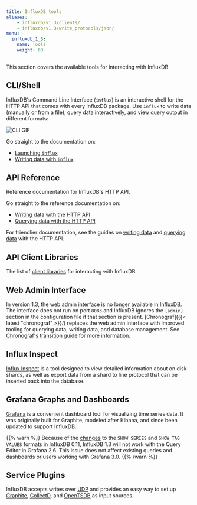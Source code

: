 ```yaml
---
title: InfluxDB tools
aliases:
    - influxdb/v1.3/clients/
    - influxdb/v1.3/write_protocols/json/
menu:
  influxdb_1_3:
    name: Tools
    weight: 60
---
```


This section covers the available tools for interacting with InfluxDB.

## CLI/Shell

InfluxDB's Command Line Interface (`influx`) is an interactive shell for the
HTTP API that comes with every InfluxDB package.
Use `influx` to write data (manually or from a file), query data interactively,
and view query output in different formats:

![CLI GIF](/img/influxdb/1-3-cli-1-0-beta.gif)

Go straight to the documentation on:

* [Launching `influx`](/influxdb/v1.3/tools/shell/#launch-influx)
* [Writing data with `influx`](/influxdb/v1.3/tools/shell/#write-data-to-influxdb-with-insert)

## API Reference

Reference documentation for InfluxDB's HTTP API.

Go straight to the reference documentation on:

* [Writing data with the HTTP API](/influxdb/v1.3/tools/api/#write)
* [Querying data with the HTTP API](/influxdb/v1.3/tools/api/#query)

For friendlier documentation, see the guides on
[writing data](/influxdb/v1.3/guides/writing_data/) and
[querying data](/influxdb/v1.3/guides/querying_data/) with the HTTP API.

## API Client Libraries

The list of [client libraries](/influxdb/v1.3/tools/api_client_libraries/) for interacting with InfluxDB.

## Web Admin Interface

In version 1.3, the web admin interface is no longer available in InfluxDB.
The interface does not run on port `8083` and InfluxDB ignores the `[admin]` section in the configuration file if that section is present.
[Chronograf]({{< latest "chronograf" >}}/) replaces the web admin interface with improved tooling for querying data, writing data, and database management.
See [Chronograf's transition guide](/chronograf/v1.7/guides/transition-web-admin-interface/) for more information.

## Influx Inspect

[Influx Inspect](/influxdb/v1.3/tools/influx_inspect/) is a tool designed to view detailed information about on disk shards, as well as export data from a shard to line protocol that can be inserted back into the database.

## Grafana Graphs and Dashboards

[Grafana](https://grafana.com/docs/grafana/latest/features/datasources/influxdb/)
is a convenient dashboard tool for visualizing time series data.
It was originally built for Graphite, modeled after Kibana, and since been updated to support InfluxDB.

{{% warn %}}
Because of the [changes](/influxdb/v0.11/concepts/010_vs_011/#breaking-api-changes) to the `SHOW SERIES` and `SHOW TAG VALUES` formats in InfluxDB 0.11, InfluxDB 1.3 will not work with the Query Editor in Grafana 2.6.
This issue does not affect existing queries and dashboards or users working with Grafana 3.0.
{{% /warn %}}

## Service Plugins

InfluxDB accepts writes over
[UDP](https://github.com/influxdata/influxdb/blob/master/services/udp/README.md)
and provides an easy way to set up
[Graphite](https://github.com/influxdata/influxdb/blob/master/services/graphite/README.md),
[CollectD](https://github.com/influxdata/influxdb/blob/master/services/collectd/README.md),
and [OpenTSDB](https://github.com/influxdb/influxdb/blob/1.3/services/opentsdb/README.md) as input sources.
